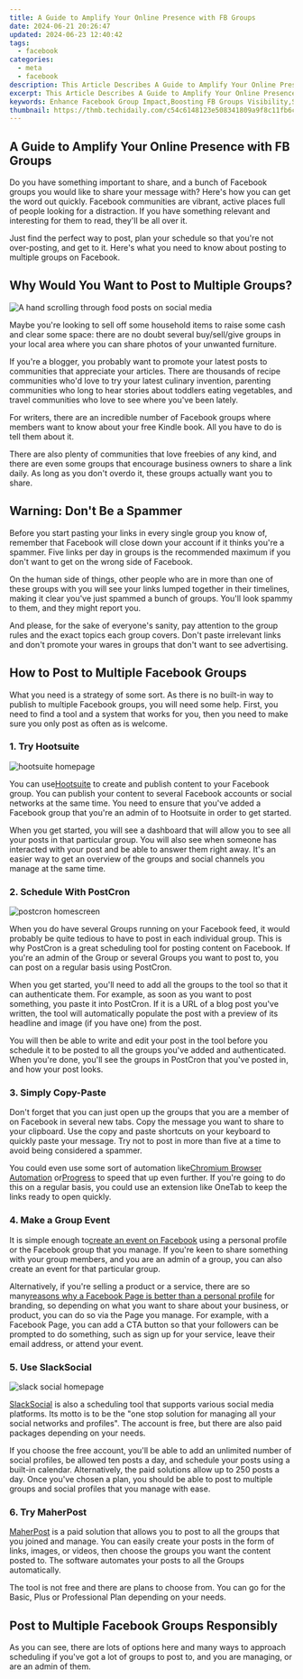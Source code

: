 ```yaml
---
title: A Guide to Amplify Your Online Presence with FB Groups
date: 2024-06-21 20:26:47
updated: 2024-06-23 12:40:42
tags:
  - facebook
categories:
  - meta
  - facebook
description: This Article Describes A Guide to Amplify Your Online Presence with FB Groups
excerpt: This Article Describes A Guide to Amplify Your Online Presence with FB Groups
keywords: Enhance Facebook Group Impact,Boosting FB Groups Visibility,Strengthen Brand Through FB,Expand Reach in FB Communities,Increase Engagement via FB,Optimize for FB Group Growth,Amplify Online Presence
thumbnail: https://thmb.techidaily.com/c54c6148123e508341809a9f8c11fb6ca2958cb786ab2471b34202053c6a9248.jpg
---
```


## A Guide to Amplify Your Online Presence with FB Groups

 Do you have something important to share, and a bunch of Facebook groups you would like to share your message with? Here's how you can get the word out quickly. Facebook communities are vibrant, active places full of people looking for a distraction. If you have something relevant and interesting for them to read, they'll be all over it.

 Just find the perfect way to post, plan your schedule so that you're not over-posting, and get to it. Here's what you need to know about posting to multiple groups on Facebook.

## Why Would You Want to Post to Multiple Groups?

![A hand scrolling through food posts on social media](https://static1.makeuseofimages.com/wordpress/wp-content/uploads/2022/11/pexels-kerde-severin-1542252.jpg)

 Maybe you're looking to sell off some household items to raise some cash and clear some space: there are no doubt several buy/sell/give groups in your local area where you can share photos of your unwanted furniture.

 If you're a blogger, you probably want to promote your latest posts to communities that appreciate your articles. There are thousands of recipe communities who'd love to try your latest culinary invention, parenting communities who long to hear stories about toddlers eating vegetables, and travel communities who love to see where you've been lately.

 For writers, there are an incredible number of Facebook groups where members want to know about your free Kindle book. All you have to do is tell them about it.

 There are also plenty of communities that love freebies of any kind, and there are even some groups that encourage business owners to share a link daily. As long as you don't overdo it, these groups actually want you to share.

## Warning: Don't Be a Spammer

 Before you start pasting your links in every single group you know of, remember that Facebook will close down your account if it thinks you're a spammer. Five links per day in groups is the recommended maximum if you don't want to get on the wrong side of Facebook.

 On the human side of things, other people who are in more than one of these groups with you will see your links lumped together in their timelines, making it clear you've just spammed a bunch of groups. You'll look spammy to them, and they might report you.

 And please, for the sake of everyone's sanity, pay attention to the group rules and the exact topics each group covers. Don't paste irrelevant links and don't promote your wares in groups that don't want to see advertising.

## How to Post to Multiple Facebook Groups

 What you need is a strategy of some sort. As there is no built-in way to publish to multiple Facebook groups, you will need some help. First, you need to find a tool and a system that works for you, then you need to make sure you only post as often as is welcome.

### 1\. Try Hootsuite

![hootsuite homepage](https://static1.makeuseofimages.com/wordpress/wp-content/uploads/2022/11/hootsuite.jpg)

 You can use[Hootsuite](https://www.hootsuite.com/) to create and publish content to your Facebook group. You can publish your content to several Facebook accounts or social networks at the same time. You need to ensure that you've added a Facebook group that you're an admin of to Hootsuite in order to get started.

 When you get started, you will see a dashboard that will allow you to see all your posts in that particular group. You will also see when someone has interacted with your post and be able to answer them right away. It's an easier way to get an overview of the groups and social channels you manage at the same time.

### 2\. Schedule With PostCron

![postcron homescreen](https://static1.makeuseofimages.com/wordpress/wp-content/uploads/2022/11/postcron.jpg)

 When you do have several Groups running on your Facebook feed, it would probably be quite tedious to have to post in each individual group. This is why PostCron is a great scheduling tool for posting content on Facebook. If you're an admin of the Group or several Groups you want to post to, you can post on a regular basis using PostCron.

 When you get started, you'll need to add all the groups to the tool so that it can authenticate them. For example, as soon as you want to post something, you paste it into PostCron. If it is a URL of a blog post you've written, the tool will automatically populate the post with a preview of its headline and image (if you have one) from the post.

 You will then be able to write and edit your post in the tool before you schedule it to be posted to all the groups you've added and authenticated. When you're done, you'll see the groups in PostCron that you've posted in, and how your post looks.

### 3\. Simply Copy-Paste

 Don't forget that you can just open up the groups that you are a member of on Facebook in several new tabs. Copy the message you want to share to your clipboard. Use the copy and paste shortcuts on your keyboard to quickly paste your message. Try not to post in more than five at a time to avoid being considered a spammer.

 You could even use some sort of automation like[Chromium Browser Automation](https://chrome.google.com/webstore/detail/chromium-browser-automati/jmbmjnojfkcohdpkpjmeeijckfbebbon?hl=en) or[Progress](https://www.progress.com/imacros) to speed that up even further. If you're going to do this on a regular basis, you could use an extension like OneTab to keep the links ready to open quickly.

### 4\. Make a Group Event

 It is simple enough to[create an event on Facebook](https://www.makeuseof.com/tag/create-events-facebook/) using a personal profile or the Facebook group that you manage. If you're keen to share something with your group members, and you are an admin of a group, you can also create an event for that particular group.

 Alternatively, if you're selling a product or a service, there are so many[reasons why a Facebook Page is better than a personal profile](https://www.makeuseof.com/why-facebook-page-is-better-for-branding/) for branding, so depending on what you want to share about your business, or product, you can do so via the Page you manage. For example, with a Facebook Page, you can add a CTA button so that your followers can be prompted to do something, such as sign up for your service, leave their email address, or attend your event.

### 5\. Use SlackSocial

![slack social homepage](https://static1.makeuseofimages.com/wordpress/wp-content/uploads/2022/11/slack-social.jpg)

[SlackSocial](https://slacksocial.com/) is also a scheduling tool that supports various social media platforms. Its motto is to be the "one stop solution for managing all your social networks and profiles". The account is free, but there are also paid packages depending on your needs.

 If you choose the free account, you'll be able to add an unlimited number of social profiles, be allowed ten posts a day, and schedule your posts using a built-in calendar. Alternatively, the paid solutions allow up to 250 posts a day. Once you've chosen a plan, you should be able to post to multiple groups and social profiles that you manage with ease.

### 6\. Try MaherPost

[MaherPost](https://www.maherpost.com/) is a paid solution that allows you to post to all the groups that you joined and manage. You can easily create your posts in the form of links, images, or videos, then choose the groups you want the content posted to. The software automates your posts to all the Groups automatically.

 The tool is not free and there are plans to choose from. You can go for the Basic, Plus or Professional Plan depending on your needs.

## Post to Multiple Facebook Groups Responsibly

 As you can see, there are lots of options here and many ways to approach scheduling if you've got a lot of groups to post to, and you are managing, or are an admin of them.


<ins class="adsbygoogle"
     style="display:block"
     data-ad-format="autorelaxed"
     data-ad-client="ca-pub-7571918770474297"
     data-ad-slot="1223367746"></ins>



<ins class="adsbygoogle"
     style="display:block"
     data-ad-client="ca-pub-7571918770474297"
     data-ad-slot="8358498916"
     data-ad-format="auto"
     data-full-width-responsive="true"></ins>
